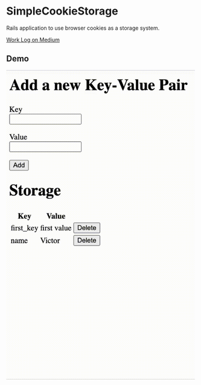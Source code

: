 # SimpleCookieStorage
Rails application to use browser cookies as a storage system.

[Work Log on Medium](https://medium.com/@victorsmelopoa/implementing-ruby-on-rails-cookies-storage-b0207c148bea)

## Demo

<img src="https://github.com/vctrsmelo/SimpleCookieStorage/blob/main/demo.gif" alt="demo" width="500">
